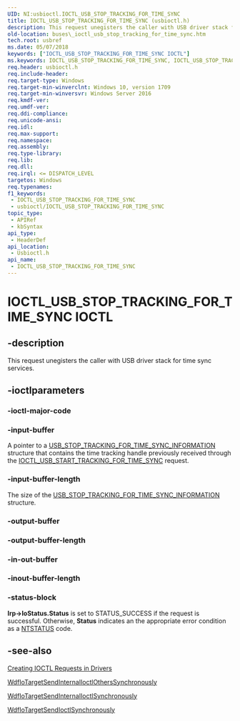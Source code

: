 ```yaml
---
UID: NI:usbioctl.IOCTL_USB_STOP_TRACKING_FOR_TIME_SYNC
title: IOCTL_USB_STOP_TRACKING_FOR_TIME_SYNC (usbioctl.h)
description: This request unegisters the caller with USB driver stack for time sync services.
old-location: buses\_ioctl_usb_stop_tracking_for_time_sync.htm
tech.root: usbref
ms.date: 05/07/2018
keywords: ["IOCTL_USB_STOP_TRACKING_FOR_TIME_SYNC IOCTL"]
ms.keywords: IOCTL_USB_STOP_TRACKING_FOR_TIME_SYNC, IOCTL_USB_STOP_TRACKING_FOR_TIME_SYNC control, IOCTL_USB_STOP_TRACKING_FOR_TIME_SYNC control code [Buses], buses._ioctl_usb_stop_tracking_for_time_sync, usbioctl/ IOCTL_USB_STOP_TRACKING_FOR_TIME_SYNC
req.header: usbioctl.h
req.include-header: 
req.target-type: Windows
req.target-min-winverclnt: Windows 10, version 1709
req.target-min-winversvr: Windows Server 2016
req.kmdf-ver: 
req.umdf-ver: 
req.ddi-compliance: 
req.unicode-ansi: 
req.idl: 
req.max-support: 
req.namespace: 
req.assembly: 
req.type-library: 
req.lib: 
req.dll: 
req.irql: <= DISPATCH_LEVEL
targetos: Windows
req.typenames: 
f1_keywords:
 - IOCTL_USB_STOP_TRACKING_FOR_TIME_SYNC
 - usbioctl/IOCTL_USB_STOP_TRACKING_FOR_TIME_SYNC
topic_type:
 - APIRef
 - kbSyntax
api_type:
 - HeaderDef
api_location:
 - Usbioctl.h
api_name:
 - IOCTL_USB_STOP_TRACKING_FOR_TIME_SYNC
---
```


# IOCTL_USB_STOP_TRACKING_FOR_TIME_SYNC IOCTL


## -description

This request unegisters the caller with USB driver stack for time sync services.

## -ioctlparameters

### -ioctl-major-code

### -input-buffer

A pointer to a <a href="/windows-hardware/drivers/ddi/usbioctl/ns-usbioctl-_usb_stop_tracking_for_time_sync_information">USB_STOP_TRACKING_FOR_TIME_SYNC_INFORMATION</a> structure that contains the time tracking handle previously received through the <a href="/windows-hardware/drivers/ddi/usbioctl/ni-usbioctl-ioctl_usb_start_tracking_for_time_sync">IOCTL_USB_START_TRACKING_FOR_TIME_SYNC</a> request.

### -input-buffer-length

The size of the <a href="/windows-hardware/drivers/ddi/usbioctl/ns-usbioctl-_usb_stop_tracking_for_time_sync_information">USB_STOP_TRACKING_FOR_TIME_SYNC_INFORMATION</a> structure.

### -output-buffer

### -output-buffer-length

### -in-out-buffer

### -inout-buffer-length

### -status-block

<b>Irp->IoStatus.Status</b> is set to STATUS_SUCCESS if the request is successful. Otherwise, <b>Status</b> indicates an the appropriate error condition as a <a href="/windows-hardware/drivers/kernel/ntstatus-values">NTSTATUS</a> code.

## -see-also

<a href="/windows-hardware/drivers/kernel/creating-ioctl-requests-in-drivers">Creating IOCTL Requests in Drivers</a>



<a href="/windows-hardware/drivers/ddi/wdfiotarget/nf-wdfiotarget-wdfiotargetsendinternalioctlotherssynchronously">WdfIoTargetSendInternalIoctlOthersSynchronously</a>



<a href="/windows-hardware/drivers/ddi/wdfiotarget/nf-wdfiotarget-wdfiotargetsendinternalioctlsynchronously">WdfIoTargetSendInternalIoctlSynchronously</a>



<a href="/windows-hardware/drivers/ddi/wdfiotarget/nf-wdfiotarget-wdfiotargetsendioctlsynchronously">WdfIoTargetSendIoctlSynchronously</a>
